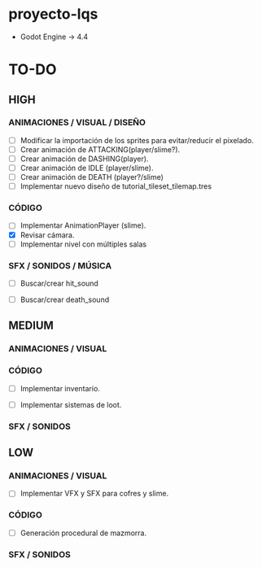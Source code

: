 # proyecto-lqs

- Godot Engine &rarr; 4.4

# TO-DO

## HIGH

### ANIMACIONES / VISUAL / DISEÑO
- [ ] Modificar la importación de los sprites para evitar/reducir el pixelado.
- [ ] Crear animación de ATTACKING(player/slime?).
- [ ] Crear animación de DASHING(player).
- [ ] Crear animación de IDLE (player/slime).
- [ ] Crear animación de DEATH (player?/slime)
- [ ] Implementar nuevo diseño de tutorial_tileset_tilemap.tres

### CÓDIGO
- [ ] Implementar AnimationPlayer (slime).
- [X] Revisar cámara.
- [ ] Implementar nivel con múltiples salas

### SFX / SONIDOS / MÚSICA
- [ ] Buscar/crear hit_sound
- [ ] Buscar/crear death_sound



## MEDIUM

### ANIMACIONES / VISUAL


### CÓDIGO
- [ ] Implementar inventario.
- [ ] Implementar sistemas de loot.


### SFX / SONIDOS


## LOW

### ANIMACIONES / VISUAL
- [ ] Implementar VFX y SFX para cofres y slime.


### CÓDIGO
- [ ] Generación procedural de mazmorra.

### SFX / SONIDOS
